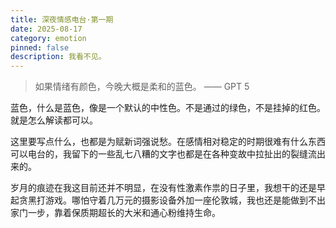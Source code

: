 ```yaml
---
title: 深夜情感电台·第一期
date: 2025-08-17
category: emotion
pinned: false
description: 我看不见。
---
```


>如果情绪有颜色，今晚大概是柔和的蓝色。 —— GPT 5


蓝色，什么是蓝色，像是一个默认的中性色。不是通过的绿色，不是挂掉的红色。就是怎么解读都可以。

这里要写点什么，也都是为赋新词强说愁。在感情相对稳定的时期很难有什么东西可以电台的，我留下的一些乱七八糟的文字也都是在各种变故中拉扯出的裂缝流出来的。

岁月的痕迹在我这目前还并不明显，在没有性激素作祟的日子里，我想干的还是早起贪黑打游戏。哪怕守着几万元的摄影设备外加一座伦敦城，我也还是能做到不出家门一步，靠着保质期超长的大米和通心粉维持生命。

